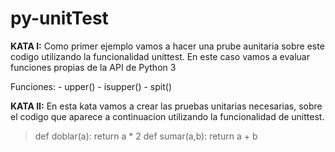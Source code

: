 # py-unitTest
**KATA I:** 
Como primer ejemplo vamos a hacer una prube aunitaria sobre este codigo utilizando la funcionalidad unittest.
En este caso vamos a evaluar funciones propias de la API de Python 3

Funciones:
    - upper()
    - isupper()
    - spit()

**KATA II:**
En esta kata vamos a crear las pruebas unitarias necesarias, sobre el codigo que aparece a continuacion utilizando
la funcionalidad de unittest.

> def doblar(a): return a * 2
> def sumar(a,b): return a + b